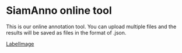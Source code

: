 # SiamAnno online tool
This is our online annotation tool. You can upload multiple files and the results will be saved as files in the format of .json.

[LabelImage](https://rachelcao277.github.io/LabelImage/)
